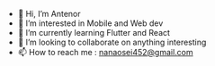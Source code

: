 - 👋 Hi, I’m Antenor
- 👀 I’m interested in Mobile and Web dev
- 🌱 I’m currently learning Flutter and React
- 💞️ I’m looking to collaborate on anything interesting
- 📫 How to reach me  : nanaosei452@gmail.com 

<!---
Antenor452/Antenor452 is a ✨ special ✨ repository because its `README.md` (this file) appears on your GitHub profile.
You can click the Preview link to take a look at your changes.
--->
